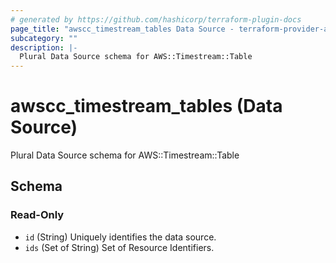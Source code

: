 ```yaml
---
# generated by https://github.com/hashicorp/terraform-plugin-docs
page_title: "awscc_timestream_tables Data Source - terraform-provider-awscc"
subcategory: ""
description: |-
  Plural Data Source schema for AWS::Timestream::Table
---
```


# awscc_timestream_tables (Data Source)

Plural Data Source schema for AWS::Timestream::Table



<!-- schema generated by tfplugindocs -->
## Schema

### Read-Only

- `id` (String) Uniquely identifies the data source.
- `ids` (Set of String) Set of Resource Identifiers.


